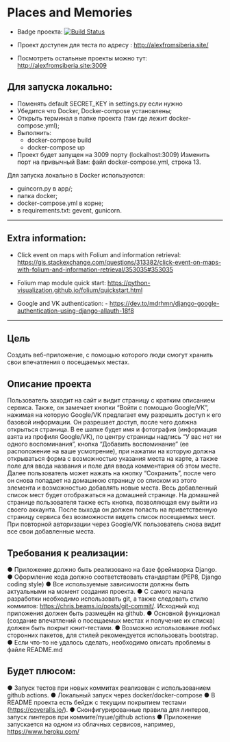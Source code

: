 # Places and Memories

- Badge проекта: [![Build Status](https://github.com/AlexFromSiberia/places_and_memories/actions/workflows/workflow1.yml/badge.svg?branch=master)](https://github.com/AlexFromSiberia/places_and_memories/actions/workflows/workflow1.yml)

- Проект доступен для теста по адресу : http://alexfromsiberia.site/

- Посмотреть остальные проекты можно тут: http://alexfromsiberia.site:3009

## Для запуска локально:

- Поменять default SECRET_KEY in settings.py если нужно
- Убедится что Docker, Docker-compose установлены;
- Открыть терминал в папке проекта (там где лежит docker-compose.yml);
- Выполнить:
  - docker-compose build
  - docker-compose up
- Проект будет запущен на 3009 порту (lockalhost:3009)
Изменить порт на привычный Вам: файл docker-compose.yml, строка 13.


Для запуска локально в Docker используются: 
- guincorn.py в app/;
- папка docker;
- docker-compose.yml в корне;
- в requirements.txt: gevent, gunicorn.
----

## Extra information:

- Click event on maps with Folium and information retrieval: https://gis.stackexchange.com/questions/313382/click-event-on-maps-with-folium-and-information-retrieval/353035#353035
- Folium map module quick start: https://python-visualization.github.io/folium/quickstart.html

- Google and VK authentication: - https://dev.to/mdrhmn/django-google-authentication-using-django-allauth-18f8

----

## Цель
Создать веб-приложение, с помощью которого люди смогут хранить свои впечатления о посещаемых
местах.

## Описание проекта
Пользователь заходит на сайт и видит страницу с кратким описанием сервиса. Также, он замечает
кнопки “Войти с помощью Google/VK”, нажимая на которую Google/VK предлагает ему разрешить доступ
к его базовой информации.
Он разрешает доступ, после чего должна открыться страница. В ее шапке будет имя и фотография
(информация взята из профиля Google/VK), по центру страницы надпись “У вас нет ни одного
воспоминания”, кнопка “Добавить воспоминание” (ее расположение на ваше усмотрение), при нажатии
на которую должна открываться форма с возможностью указания места на карте, а также поле для
ввода названия и поле для ввода комментария об этом месте.
Далее пользователь может нажать на кнопку “Сохранить”, после чего он снова попадает на домашнюю
страницу со списком из этого элемента и возможностью добавлять новые места. Весь добавленный
список мест будет отображаться на домашней странице.
На домашней странице пользователя также есть кнопка, позволяющая ему выйти из своего аккаунта.
После выхода он должен попасть на приветственную страницу сервиса без возможности видеть список
посещаемых мест. При повторной авторизации через Google/VK пользователь снова видит все свои
добавленные места.

## Требования к реализации:
● Приложение должно быть реализовано на базе фреймворка Django.
● Оформление кода должно соответствовать стандартам (PEP8, Django coding style)
● Все используемые зависимости должны быть актуальными на момент создания проекта.
● С самого начала разработки необходимо использовать git, а также следовать стилю коммитов:
https://chris.beams.io/posts/git-commit/. Исходный код приложения должен быть размещён на
github.
● Основной функционал (создание впечатлений о посещаемых местах и получение их списка)
должен быть покрыт юнит-тестами.
● Возможно использование любых сторонних пакетов, для стилей рекомендуется использовать
bootstrap.
● Если что-то не удалось сделать, необходимо описать проблемы в файле README.md

## Будет плюсом:
● Запуск тестов при новых коммитах реализован с использованием github actions.
● Локальный запуск через docker/docker-compose
● В README проекта есть бейдж с текущим покрытием тестами (https://coveralls.io/).
● Сконфигурированные правила для линтеров, запуск линтеров при коммите/пуше/github actions
● Приложение запускается на одном из облачных сервисов, например, https://www.heroku.com/